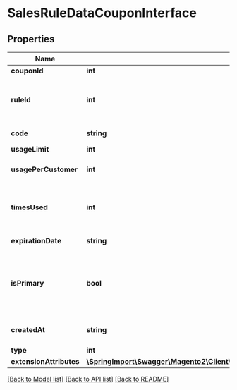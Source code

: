 # SalesRuleDataCouponInterface

## Properties
Name | Type | Description | Notes
------------ | ------------- | ------------- | -------------
**couponId** | **int** | Coupon id | [optional] 
**ruleId** | **int** | The id of the rule associated with the coupon | 
**code** | **string** | Coupon code | [optional] 
**usageLimit** | **int** | Usage limit | [optional] 
**usagePerCustomer** | **int** | Usage limit per customer | [optional] 
**timesUsed** | **int** | The number of times the coupon has been used | 
**expirationDate** | **string** | Expiration date | [optional] 
**isPrimary** | **bool** | The coupon is primary coupon for the rule that it&#39;s associated with | 
**createdAt** | **string** | When the coupon is created | [optional] 
**type** | **int** | Of coupon | [optional] 
**extensionAttributes** | [**\SpringImport\Swagger\Magento2\Client\Model\SalesRuleDataCouponExtensionInterface**](SalesRuleDataCouponExtensionInterface.md) |  | [optional] 

[[Back to Model list]](../README.md#documentation-for-models) [[Back to API list]](../README.md#documentation-for-api-endpoints) [[Back to README]](../README.md)


